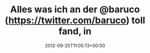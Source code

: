 ---
retweeted: false
source: <a href="http://termtter.org/" rel="nofollow">Termtter</a>
entities:
  hashtags: []
  symbols: []
  user_mentions:
  - name: Barcelona Ruby Conf
    screen_name: baruco
    indices:
    - '21'
    - '28'
    id_str: '396735384'
    id: '396735384'
  urls:
  - url: http://t.co/d8zSYl0k
    expanded_url: http://www.youtube.com/watch?v=eGo2XdBTHiQ
    display_url: youtube.com/watch?v=eGo2Xd…
    indices:
    - '56'
    - '76'
display_text_range:
- '0'
- '76'
favorite_count: '0'
id_str: '250551527872294912'
truncated: false
retweet_count: '0'
id: '250551527872294912'
possibly_sensitive: false
created_at: Tue Sep 25 11:05:13 +0000 2012
favorited: false
full_text: 'Alles was ich an der [@baruco](https://twitter.com/baruco) toll fand,
  in einem Video:'
lang: de
quote_url: http://www.youtube.com/watch?v=eGo2XdBTHiQ
tags:
- pesos/twitter
date: '2012-09-25T11:05:13+00:00'
src: https://twitter.com/bascht/status/250551527872294912
original_url: https://twitter.com/bascht/status/250551527872294912
type: twitter_tweet
text: 'Alles was ich an der [@baruco](https://twitter.com/baruco) toll fand, in einem
  Video:'
title: Alles was ich an der @baruco (https://twitter.com/baruco) toll fand, in

---